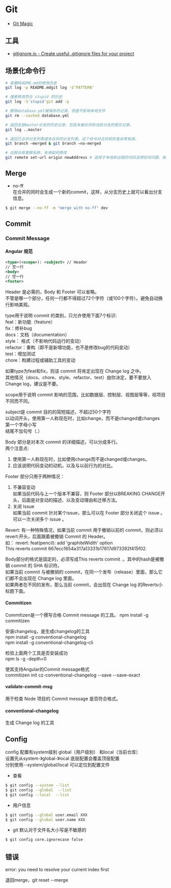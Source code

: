# Git  

* [Git Magic](http://www-cs-students.stanford.edu/~blynn/gitmagic/intl/zh_cn/)

## 工具

* [gitignore.io - Create useful .gitignore files for your project](https://www.gitignore.io/)  

## 场景化命令行

```bash 
# 查看README.md的修改历史
git log -p README.mdgit log -S’PATTERN’ 

# 搜索修改符合 stupid 的历史
git log -S'stupid'git add -p 

# 删除database.yml被保存的记录，但是不影响本地文件
git rm --cached database.yml 

# 返回全部master分支的历史记录，包括未被合并到当前分支的提交记录。
git log ..master 

# 返回已合并分支列表或未合并的分支列表。这个命令对合并前检查非常有用。
git branch –merged & git branch –no-merged 

# 远程仓库更换名称，本地如何修改
git remote set-url origin newAddress # 适用于本地和远程的代码没得任何问题，就是远程仓库改了个名称  

```  

## Merge

* no-ff  
在合并的同时会生成一个新的commit，这样，从分支历史上就可以看出分支信息。  

```bash
$ git merge --no-ff -m "merge with no-ff" dev
```

## Commit

### Commit Message

#### Angular 规范

```xml
<type>(<scope>): <subject> // Header
// 空一行
<body>
// 空一行
<footer>
```

Header 是必需的，Body 和 Footer 可以省略。  
不管是哪一个部分，任何一行都不得超过72个字符（或100个字符）。避免自动换行影响美观。  

type用于说明 commit 的类别，只允许使用下面7个标识:  
feat：新功能（feature）  
fix：修补bug  
docs：文档（documentation）  
style： 格式（不影响代码运行的变动）  
refactor：重构（即不是新增功能，也不是修改bug的代码变动）  
test：增加测试  
chore：构建过程或辅助工具的变动  

如果type为feat和fix，则该 commit 将肯定出现在 Change log 之中。  
其他情况（docs、chore、style、refactor、test）由你决定，要不要放入 Change log，建议是不要。  

scope用于说明 commit 影响的范围，比如数据层、控制层、视图层等等，视项目不同而不同。  

subject是 commit 目的的简短描述，不超过50个字符  
以动词开头，使用第一人称现在时，比如change，而不是changed或changes  
第一个字母小写  
结尾不加句号（.）  

Body 部分是对本次 commit 的详细描述，可以分成多行。  
两个注意点:  
1. 使用第一人称现在时，比如使用change而不是changed或changes。  
2. 应该说明代码变动的动机，以及与以前行为的对比。  

Footer 部分只用于两种情况：  
1. 不兼容变动  
如果当前代码与上一个版本不兼容，则 Footer 部分以BREAKING CHANGE开头，后面是对变动的描述、以及变动理由和迁移方法。  
2. 关闭 Issue  
如果当前 commit 针对某个issue，那么可以在 Footer 部分关闭这个 issue 。  
可以一次关闭多个 issue 。  

Revert:
有一种特殊情况，如果当前 commit 用于撤销以前的 commit，则必须以revert:开头，后面跟着被撤销 Commit 的 Header。  
如： 
revert: feat(pencil): add 'graphiteWidth' option  
This reverts commit 667ecc1654a317a13331b17617d973392f415f02.  

Body部分的格式是固定的，必须写成This reverts commit <hash>.，其中的hash是被撤销 commit 的 SHA 标识符。  
如果当前 commit 与被撤销的 commit，在同一个发布（release）里面，那么它们都不会出现在 Change log 里面。  
如果两者在不同的发布，那么当前 commit，会出现在 Change log 的Reverts小标题下面。  

#### Commitizen

Commitizen是一个撰写合格 Commit message 的工具。 
npm install -g commitizen  

安装changelog，是生成changelog的工具  
npm install -g conventional-changelog  
npm install -g conventional-changelog-cli  

检验上面两个工具是否安装成功  
npm ls -g -depth=0  

使其支持Angular的Commit message格式  
commitizen init cz-conventional-changelog --save --save-exact  

#### validate-commit-msg

用于检查 Node 项目的 Commit message 是否符合格式。  

#### conventional-changelog

生成 Change log 的工具

## Config

config 配置有system级别 global（用户级别） 和local（当前仓库）  
设置先从system-》global-》local  底层配置会覆盖顶层配置  
分别使用--system/global/local 可以定位到配置文件  

* 查看
```bash
$ git config --system --list
$ git config --global  --list
$ git config --local  --list
```
* 用户信息
```bash
$ git config --global user.email XXX
$ git config --global user.name XXX
```

* git 默认对于文件名大小写是不敏感的
```sh 
$ git config core.ignorecase false
``` 

## 错误

error: you need to resolve your current index first  

退回merge，git reset --merge    
